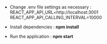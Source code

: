 - Change .env file settings as necessary :
    REACT_APP_API_URL=http://localhost:3001
    REACT_APP_API_CALLING_INTERVAL=10000

- Install dependencies : **npm install**

- Run the application : **npm start**

